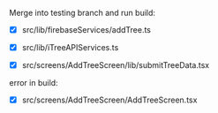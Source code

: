 Merge into testing branch and run build:

- [x] src/lib/firebaseServices/addTree.ts
- [x] src/lib/iTreeAPIServices.ts
- [x] src/screens/AddTreeScreen/lib/submitTreeData.tsx 


error in build:
- [x] src/screens/AddTreeScreen/AddTreeScreen.tsx
